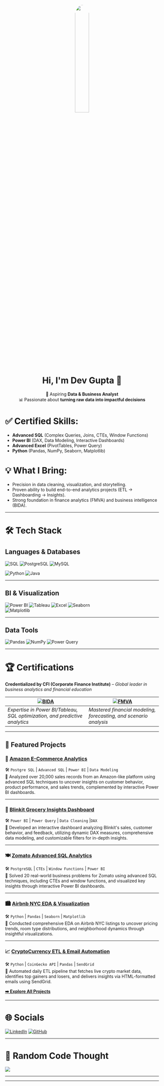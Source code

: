 <p align="center">
 <!-- <img src="https://media.giphy.com/media/SWoSkN6DxTszqIKEqv/giphy.gif?cid=ecf05e47uvkl0nfjcb3oyvzzlvlcdcfqfcoa7u5xho7n724h&ep=v1_gifs_related&rid=giphy.gif&ct=g" width="50%" style="border-radius:50%"> -->
  <!-- <img src="https://github.com/user-attachments/assets/0ecd76a5-fc5f-4bae-a86e-243a6ed51fbb" width="50%" style="border-radius:50%"> -->
  <img src="https://github.com/user-attachments/assets/95fb512c-6f68-42d0-9e93-b06eb6150b8d" width="30%" style="border-radius:50%">
</p>
<h1 align="center">Hi, I'm Dev Gupta 👋</h1>
<p align="center"> 
 🚀 Aspiring <b>Data & Business Analyst</b><br>
 📊 Passionate about <b>turning raw data into impactful decisions</b>
</p>

# ✅ **Certified Skills**:  

- **Advanced SQL** (Complex Queries, Joins, CTEs, Window Functions)  
- **Power BI** (DAX, Data Modeling, Interactive Dashboards)
- **Advanced Excel** (PivotTables, Power Query)  
- **Python** (Pandas, NumPy, Seaborn, Matplotlib)


# 💡 **What I Bring**:  
- Precision in data cleaning, visualization, and storytelling.  
- Proven ability to build end-to-end analytics projects (ETL → Dashboarding → Insights).  
- Strong foundation in finance analytics (FMVA) and business intelligence (BIDA).  

---  

# 🛠️ Tech Stack

## **Languages & Databases**

![SQL](https://img.shields.io/badge/SQL-336791?style=for-the-badge&logo=postgresql&logoColor=white) ![PostgreSQL](https://img.shields.io/badge/PostgreSQL-4169E1?style=for-the-badge&logo=postgresql&logoColor=white) ![MySQL](https://img.shields.io/badge/MySQL-005C84?style=for-the-badge&logo=mysql&logoColor=white)

![Python](https://img.shields.io/badge/Python-3776AB?style=for-the-badge&logo=python&logoColor=ffdd54) ![Java](https://img.shields.io/badge/Java-ED8B00?style=for-the-badge&logo=openjdk&logoColor=white)

---

## **BI & Visualization**

![Power BI](https://img.shields.io/badge/Power_BI-F2C811?style=for-the-badge&logo=powerbi&logoColor=black) ![Tableau](https://img.shields.io/badge/Tableau-E97627?style=for-the-badge&logo=tableau&logoColor=white) ![Excel](https://img.shields.io/badge/Excel-217346?style=for-the-badge&logo=microsoft-excel&logoColor=white) ![Seaborn](https://img.shields.io/badge/Seaborn-3776AB?style=for-the-badge&logo=python&logoColor=white)  
![Matplotlib](https://img.shields.io/badge/Matplotlib-013243?style=for-the-badge&logo=python&logoColor=white)

---

## **Data Tools**

![Pandas](https://img.shields.io/badge/Pandas-150458?style=for-the-badge&logo=pandas&logoColor=white)  ![NumPy](https://img.shields.io/badge/NumPy-013243?style=for-the-badge&logo=numpy&logoColor=white)  ![Power Query](https://img.shields.io/badge/Power_Query-217346?style=for-the-badge&logo=powerquery&logoColor=white)

---

# 🏆 Certifications  
**Credentialized by CFI (Corporate Finance Institute)** – *Global leader in business analytics and financial education*  

| [![BIDA](https://img.shields.io/badge/BIDA®-Business%20Intelligence%20&%20Data%20Analyst-FF6F00?logo=CFI&logoColor=white&style=for-the-badge)](https://www.corporatefinanceinstitute.com/certifications/business-intelligence-data-analyst-bida/) | [![FMVA](https://img.shields.io/badge/FMVA®-Financial%20Modeling%20&%20Valuation%20Analyst-0077B5?logo=CFI&logoColor=white&style=for-the-badge)](https://www.corporatefinanceinstitute.com/certifications/fmva-financial-modeling-valuation-analyst-certification-fmva-program/) |  
|--------------------------------------------------------------------------------------------------------------------------------------------------------------------------------|------------------------------------------------------------------------------------------------------------------------------------------------------------------------------------------------------------------------------------------------------------------|  
| *Expertise in Power BI/Tableau, SQL optimization, and predictive analytics*                                                                                                   | *Mastered financial modeling, forecasting, and scenario analysis*                                                                                                                                 |  

---

## 🚀 Featured Projects

### 🔎 [Amazon E-Commerce Analytics](https://github.com/devgupta55/Amazon-E-Commerce-Analytics-Advanced-SQL-Power-BI-Insights)  
🛠 `Postgre SQL` | `Advanced SQL` | `Power BI` | `Data Modeling` <br>
📌 Analyzed over 20,000 sales records from an Amazon-like platform using advanced SQL techniques to uncover insights on customer behavior, product performance, and sales trends, complemented by interactive Power BI dashboards.

---

### 🛒 [Blinkit Grocery Insights Dashboard](https://github.com/devgupta55/Blinkit_PowerBI_Dashboard)  
🛠 `Power BI` | `Power Query` | `Data Cleaning` |`DAX` <br>
📌 Developed an interactive dashboard analyzing Blinkit's sales, customer behavior, and feedback, utilizing dynamic DAX measures, comprehensive data modeling, and customizable filters for in-depth insights.

---

### 🍽️ [Zomato Advanced SQL Analytics](https://github.com/devgupta55/Zomato-Advanced-SQL-Analytics)
🛠 `PostgreSQL` | `CTEs` | `Window Functions` | `Power BI` <br>
📌 Solved 20 real-world business problems for Zomato using advanced SQL techniques, including CTEs and window functions, and visualized key insights through interactive Power BI dashboards.

---

### 🏙️ [Airbnb NYC EDA & Visualization](https://github.com/devgupta55/Airbnb-Python-EDA-Visualization) 
🛠 `Python` | `Pandas` | `Seaborn` | `Matplotlib` <br>
📌 Conducted comprehensive EDA on Airbnb NYC listings to uncover pricing trends, room type distributions, and neighborhood dynamics through insightful visualizations.

---

### 📈 [CryptoCurrency ETL & Email Automation](https://github.com/devgupta55/CryptoCurrency-ETL-Email-Automation-Project)
🛠 `Python` | `CoinGecko API` | `Pandas` | `SendGrid` <br>
📌 Automated daily ETL pipeline that fetches live crypto market data, identifies top gainers and losers, and delivers insights via HTML-formatted emails using SendGrid.


**[➡️ Explore All Projects](https://github.com/devgupta55?tab=repositories)**

---

# 🌐 Socials  
[![LinkedIn](https://img.shields.io/badge/LinkedIn-Dev%20Gupta-0077B5?logo=linkedin&style=flat)](https://www.linkedin.com/in/dev-gupta55/)
[![GitHub](https://img.shields.io/badge/GitHub-Dev%20Gupta-181717?logo=github&style=flat)](https://github.com/devgupta55)

---

# 🧠 Random Code Thought
![](https://quotes-github-readme.vercel.app/api?type=horizontal&theme=radical)

---

<!-- # Programming Humour
![Jokes Card](https://readme-jokes.vercel.app/api) -->

---

<!--[![Top Langs](https://github-readme-stats.vercel.app/api/top-langs/?username=devgupta55&layout=compact&theme=tokyonight)](https://github.com/anuraghazra/github-readme-stats) -->

